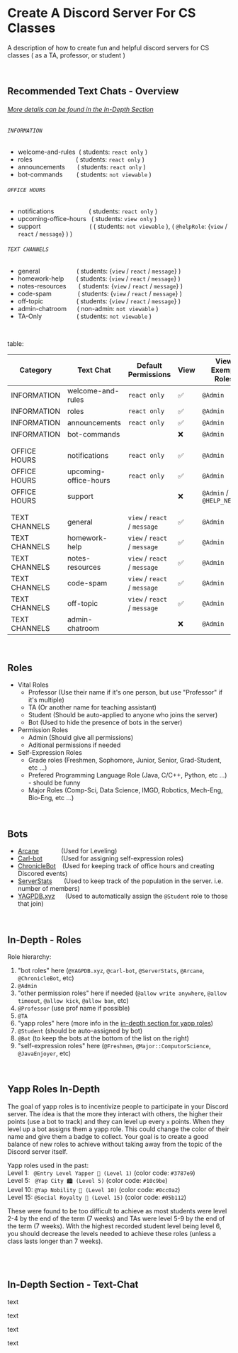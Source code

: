 # Create A Discord Server For CS Classes
A description of how to create fun and helpful discord servers for CS classes ( as a TA, professor, or student )

<br>

## Recommended Text Chats - Overview
###### [More details can be found in the In-Depth Section](#In-Depth-Section-Text-Chat)

###### `INFORMATION`
* welcome-and-rules &nbsp;( students: `react only` )
* roles &nbsp; &nbsp; &nbsp; &nbsp; &nbsp; &nbsp; &nbsp; &nbsp; &nbsp; &nbsp; &nbsp; &nbsp; ( students: `react only` )
* announcements &nbsp; &nbsp; &nbsp; ( students: `react only` )
* bot-commands &nbsp; &nbsp; &nbsp; &nbsp;( students: `not viewable` )


###### `OFFICE HOURS`
* notifications &nbsp; &nbsp; &nbsp; &nbsp; &nbsp; &nbsp; &nbsp; &nbsp; &nbsp; &nbsp;( students: `react only` )
* upcoming-office-hours &nbsp; ( students: `view only` )
* support &nbsp; &nbsp; &nbsp; &nbsp; &nbsp; &nbsp; &nbsp; &nbsp; &nbsp; &nbsp; &nbsp; &nbsp; &nbsp; &nbsp;( ( students: `not viewable` ), ( `@helpRole`: {`view` / `react` / `message`} ) )


###### `TEXT CHANNELS`
* general &nbsp; &nbsp; &nbsp; &nbsp; &nbsp; &nbsp; &nbsp; &nbsp; &nbsp; &nbsp; ( students: {`view` / `react` / `message`} )
* homework-help &nbsp; &nbsp; &nbsp; ( students: {`view` / `react` / `message`} )
* notes-resources &nbsp; &nbsp; &nbsp; ( students: {`view` / `react` / `message`} )
* code-spam &nbsp; &nbsp; &nbsp; &nbsp; &nbsp; &nbsp; &nbsp; ( students: {`view` / `react` / `message`} )
* off-topic &nbsp; &nbsp; &nbsp; &nbsp; &nbsp; &nbsp; &nbsp; &nbsp; &nbsp; ( students: {`view` / `react` / `message`} )
* admin-chatroom &nbsp; &nbsp; &nbsp;( non-admin: `not viewable` )
* TA-Only &nbsp; &nbsp; &nbsp; &nbsp; &nbsp; &nbsp; &nbsp; &nbsp; &nbsp; &nbsp;( students: `not viewable` )

<br>

table:

| Category      | Text Chat                 | Default Permissions           | View | View Exempt Roles         |
|---------------|---------------------------|-------------------------------|------|---------------------------|
| INFORMATION   | welcome-and-rules         | `react only`                  |  ✅  | `@Admin`                  |
| INFORMATION   | roles                     | `react only`                  |  ✅  | `@Admin`                  |
| INFORMATION   | announcements             | `react only`                  |  ✅  | `@Admin`                  |
| INFORMATION   | bot-commands              |                               |  ❌  | `@Admin`                  |
| |
| |
| OFFICE HOURS  | notifications             | `react only`                  |  ✅  | `@Admin`                  |
| OFFICE HOURS  | upcoming-office-hours     | `react only`                  |  ✅  | `@Admin`                  |
| OFFICE HOURS  | support                   |                               |  ❌  | `@Admin` / `@HELP_NEEDED` |
| |
| |
| TEXT CHANNELS | general                   | `view` / `react` / `message` |  ✅  | `@Admin`                  |
| TEXT CHANNELS | homework-help             | `view` / `react` / `message` |  ✅  | `@Admin`                  |
| TEXT CHANNELS | notes-resources           | `view` / `react` / `message` |  ✅  | `@Admin`                  |
| TEXT CHANNELS | code-spam                 | `view` / `react` / `message` |  ✅  | `@Admin`                  |
| TEXT CHANNELS | off-topic                 | `view` / `react` / `message` |  ✅  | `@Admin`                  |
| TEXT CHANNELS | admin-chatroom            |                              |  ❌  | `@Admin`                  |

<br>


## Roles
* Vital Roles
  * Professor (Use their name if it's one person, but use "Professor" if it's multiple)
  * TA (Or another name for teaching assistant)
  * Student (Should be auto-applied to anyone who joins the server)
  * Bot (Used to hide the presence of bots in the server)
* Permission Roles
  * Admin (Should give all permissions)
  * Aditional permissions if needed
* Self-Expression Roles
  * Grade roles (Freshmen, Sophomore, Junior, Senior, Grad-Student, etc ...)
  * Prefered Programming Language Role (Java, C/C++, Python, etc ...) - should be funny
  * Major Roles (Comp-Sci, Data Science, IMGD, Robotics, Mech-Eng, Bio-Eng, etc ...)

<br>

## Bots
* [Arcane](https://arcane.bot/) &ensp; &nbsp; &nbsp; &nbsp; &nbsp; &nbsp;(Used for Leveling)
* [Carl-bot](https://carl.gg/) &ensp; &nbsp; &nbsp; &nbsp; &nbsp;(Used for assigning self-expression roles)
* [ChronicleBot](https://chroniclebot.com/) &ensp; (Used for keeping track of office hours and creating Discored events)
* [ServerStats](https://serverstatsbot.com/) &ensp; &nbsp; &nbsp;(Used to keep track of the population in the server. i.e. number of members)
* [YAGPDB.xyz](https://yagpdb.xyz/) &ensp; &nbsp; (Used to automatically assign the `@Student` role to those that join)

<br>

## In-Depth - Roles

Role hierarchy: 

1. "bot roles" here (`@YAGPDB.xyz`, `@carl-bot`, `@ServerStats`, `@Arcane`, `@ChronicleBot`, etc)
2. `@Admin`
3. "other permission roles" here if needed (`@allow write anywhere`, `@allow timeout`, `@allow kick`, `@allow ban`, etc)
4. `@Professor` (use prof name if possible)
5. `@TA`
6. "yapp roles" here (more info in the [in-depth section for yapp roles](#Yapp-Roles-In-Depth))
7. `@Student` (should be auto-assigned by bot)
8. `@Bot` (to keep the bots at the bottom of the list on the right)
9. "self-expression roles" here (`@Freshmen`, `@Major::ComputorScience`, `@JavaEnjoyer`, etc)

<br>

## Yapp Roles In-Depth
The goal of yapp roles is to incentivize people to participate in your Discord server. The idea is that the more they interact with others, the higher their points (use a bot to track) and they can level up every `x` points. When they level up a bot assigns them a yapp role. This could change the color of their name and give them a badge to collect. Your goal is to create a good balance of new roles to achieve without taking away from the topic of the Discord server itself.

Yapp roles used in the past: \
Level 1: &ensp;`@Entry Level Yapper 🏅 (Level 1)` (color code: `#3787e9`) \
Level 5: &ensp;`@Yap City 🏙️ (Level 5)` (color code: `#10c9be`) \
Level 10: `@Yap Nobility 🏰 (Level 10)` (color code: `#0cc0a2`) \
Level 15: `@Social Royalty 👑 (Level 15)` (color code: `#05b112`)

These were found to be too difficult to achieve as most students were level 2-4 by the end of the term (7 weeks) and TAs were level 5-9 by the end of the term (7 weeks). With the highest recorded student level being level 6, you should decrease the levels needed to achieve these roles (unless a class lasts longer than 7 weeks).

<br>


<br>


## In-Depth Section - Text-Chat
text


text


text


text
